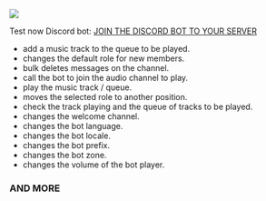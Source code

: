 [![](https://img.shields.io/discord/677642178083946580?color=%23768ACF&label=Discord)](https://discord.gg/3HTqPFDBmT)
 
Test now Discord bot: [JOIN THE DISCORD BOT TO YOUR SERVER](https://discord.com/api/oauth2/authorize?client_id=778451003950760007&permissions=8&scope=bot)

* add a music track to the queue to be played.  
* changes the default role for new members.  
* bulk deletes messages on the channel.
* call the bot to join the audio channel to play.
* play the music track / queue.
* moves the selected role to another position.
* check the track playing and the queue of tracks to be played.   
* changes the welcome channel.  
* changes the bot language.  
* changes the bot locale.  
* changes the bot prefix.  
* changes the bot zone.
* changes the volume of the bot player.
### AND MORE
